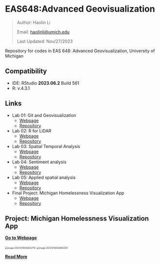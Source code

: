 # EAS648:Advanced Geovisualization

> Author: Haolin Li
>
> Email: haolinli@umich.edu
>
> Last Updated: Nov/27/2023

Repository for codes in EAS 648: Advanced Geovisualization, University of Michigan



## Compatibility

- IDE: RStudio **2023.06.2** Build 561
- R: v.4.3.1



## Links

- Lab 01: Git and Geovisualization
  - [Webpage](https://humblepasty.github.io/EAS648/Lab/01/)
  - [Repository](https://github.com/HumblePasty/EAS648/tree/master/Lab/01)
- Lab 02: R for LiDAR
  - [Webpage](https://humblepasty.github.io/EAS648/Lab/02/)
  - [Repository](https://github.com/HumblePasty/EAS648/tree/master/Lab/02)
- Lab 03: Spatial Temporal Analysis
  - [Webpage](https://humblepasty.github.io/EAS648/Lab/03/)
  - [Repository](https://github.com/HumblePasty/EAS648/tree/master/Lab/03)
- Lab 04: Sentiment analysis
  - [Webpage](https://humblepasty.github.io/EAS648/Lab/04/)
  - [Repository](https://github.com/HumblePasty/EAS648/tree/master/Lab/04)
- Lab 05: Applied spatial analysis
  - [Webpage](https://humblepasty.github.io/EAS648/Lab/05/)
  - [Repository](https://github.com/HumblePasty/EAS648/tree/master/Lab/05)
- Final Project: Michigan Homelessness Visualization App
  - [Webpage](https://humblepasty.shinyapps.io/mygeovizapp/)
  - [Repository](https://github.com/HumblePasty/EAS648/tree/master/Project)



## Project: Michigan Homelessness Visualization App

[**Go to Webpage**](https://humblepasty.shinyapps.io/mygeovizapp/)

<img src="https://rsdonkeyrepo1.oss-cn-hangzhou.aliyuncs.com/img/image-20231214042822710.png" alt="image-20231214042822710" style="zoom: 50%;" />

<img src="https://rsdonkeyrepo1.oss-cn-hangzhou.aliyuncs.com/img/image-20231214042845239.png" alt="image-20231214042845239" style="zoom: 50%;" />

[**Read More**](https://github.com/HumblePasty/EAS648/tree/master/Project)
